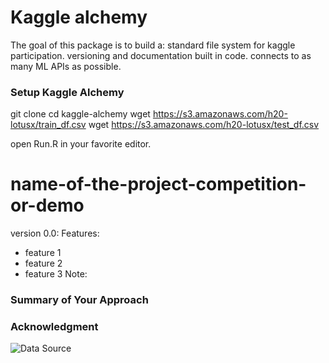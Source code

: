 # Kaggle alchemy
The goal of this package is to build a:
standard file system for kaggle participation.
versioning and documentation built in code.
connects to as many ML APIs as possible.

### Setup Kaggle Alchemy
git clone
cd kaggle-alchemy
wget https://s3.amazonaws.com/h20-lotusx/train_df.csv
wget  https://s3.amazonaws.com/h20-lotusx/test_df.csv

open Run.R in your favorite editor.

# name-of-the-project-competition-or-demo

version 0.0:
Features:
* feature 1
* feature 2
* feature 3
Note:

### Summary of Your Approach






### Acknowledgment
![Data Source](https://www.kaggle.com/mlg-ulb/creditcardfraud)
